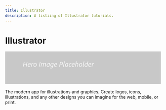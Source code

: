 ```yaml
---
title: Illustrator
description: A listiing of Illustrator tutorials.
---
```


# Illustrator

![Tutorial Hero Image](../assets/hero_placeholder.png)

The modern app for illustrations and graphics. Create logos, icons, illustrations, and any other designs you can imagine for the web, mobile, or print.